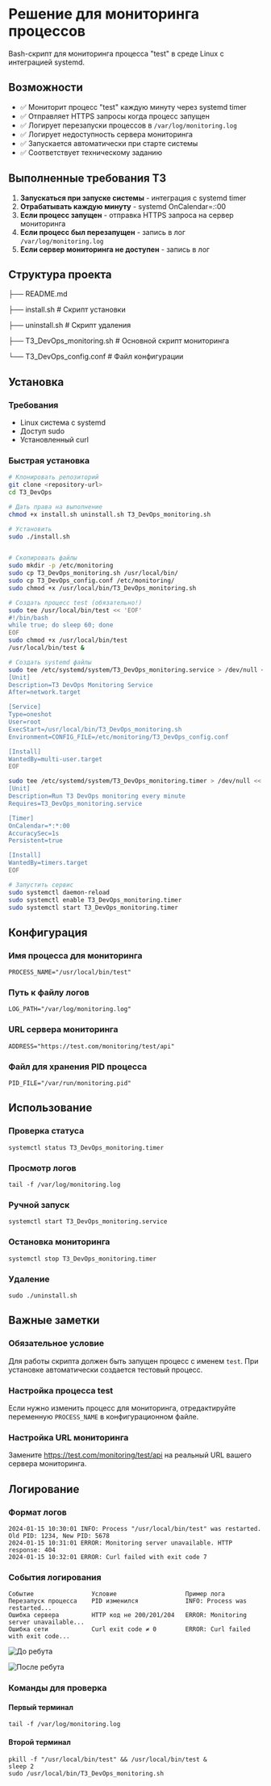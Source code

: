 # Решение для мониторинга процессов

Bash-скрипт для мониторинга процесса "test" в среде Linux с интеграцией systemd.

## Возможности

- ✅ Мониторит процесс "test" каждую минуту через systemd timer
- ✅ Отправляет HTTPS запросы когда процесс запущен
- ✅ Логирует перезапуски процессов в `/var/log/monitoring.log`
- ✅ Логирует недоступность сервера мониторинга
- ✅ Запускается автоматически при старте системы
- ✅ Соответствует техническому заданию

## Выполненные требования ТЗ

1. **Запускаться при запуске системы** - интеграция с systemd timer
2. **Отрабатывать каждую минуту** - systemd OnCalendar=*:*:00
3. **Если процесс запущен** - отправка HTTPS запроса на сервер мониторинга
4. **Если процесс был перезапущен** - запись в лог `/var/log/monitoring.log`
5. **Если сервер мониторинга не доступен** - запись в лог

## Структура проекта

├── README.md

├── install.sh # Скрипт установки

├── uninstall.sh # Скрипт удаления

├── T3_DevOps_monitoring.sh # Основной скрипт мониторинга

└── T3_DevOps_config.conf # Файл конфигурации


## Установка

### Требования
- Linux система с systemd
- Доступ sudo
- Установленный curl

### Быстрая установка

```bash
# Клонировать репозиторий
git clone <repository-url>
cd T3_DevOps

# Дать права на выполнение
chmod +x install.sh uninstall.sh T3_DevOps_monitoring.sh

# Установить
sudo ./install.sh


# Скопировать файлы
sudo mkdir -p /etc/monitoring
sudo cp T3_DevOps_monitoring.sh /usr/local/bin/
sudo cp T3_DevOps_config.conf /etc/monitoring/
sudo chmod +x /usr/local/bin/T3_DevOps_monitoring.sh

# Создать процесс test (обязательно!)
sudo tee /usr/local/bin/test << 'EOF'
#!/bin/bash
while true; do sleep 60; done
EOF
sudo chmod +x /usr/local/bin/test
/usr/local/bin/test &

# Создать systemd файлы
sudo tee /etc/systemd/system/T3_DevOps_monitoring.service > /dev/null << EOF
[Unit]
Description=T3 DevOps Monitoring Service
After=network.target

[Service]
Type=oneshot
User=root
ExecStart=/usr/local/bin/T3_DevOps_monitoring.sh
Environment=CONFIG_FILE=/etc/monitoring/T3_DevOps_config.conf

[Install]
WantedBy=multi-user.target
EOF

sudo tee /etc/systemd/system/T3_DevOps_monitoring.timer > /dev/null << EOF
[Unit]
Description=Run T3 DevOps monitoring every minute
Requires=T3_DevOps_monitoring.service

[Timer]
OnCalendar=*:*:00
AccuracySec=1s
Persistent=true

[Install]
WantedBy=timers.target
EOF

# Запустить сервис
sudo systemctl daemon-reload
sudo systemctl enable T3_DevOps_monitoring.timer
sudo systemctl start T3_DevOps_monitoring.timer
```

## Конфигурация 

### Имя процесса для мониторинга
```PROCESS_NAME="/usr/local/bin/test"```

### Путь к файлу логов
```LOG_PATH="/var/log/monitoring.log"```

### URL сервера мониторинга
```ADDRESS="https://test.com/monitoring/test/api"```

### Файл для хранения PID процесса
```PID_FILE="/var/run/monitoring.pid"```


## Использование
### Проверка статуса
```systemctl status T3_DevOps_monitoring.timer```
### Просмотр логов
```tail -f /var/log/monitoring.log```
### Ручной запуск
```systemctl start T3_DevOps_monitoring.service```
### Остановка мониторинга
```systemctl stop T3_DevOps_monitoring.timer```
### Удаление
```sudo ./uninstall.sh```


## Важные заметки
### Обязательное условие
Для работы скрипта должен быть запущен процесс с именем ```test```. При установке автоматически создается тестовый процесс.

### Настройка процесса test
Если нужно изменить процесс для мониторинга, отредактируйте переменную ```PROCESS_NAME``` в конфигурационном файле.

### Настройка URL мониторинга
Замените https://test.com/monitoring/test/api на реальный URL вашего сервера мониторинга.

## Логирование

### Формат логов

```
2024-01-15 10:30:01 INFO: Process "/usr/local/bin/test" was restarted. Old PID: 1234, New PID: 5678
2024-01-15 10:31:01 ERROR: Monitoring server unavailable. HTTP response: 404
2024-01-15 10:32:01 ERROR: Curl failed with exit code 7
```

### События логирования
```
Событие	               Условие	                 Пример лога
Перезапуск процесса	   PID изменился	         INFO: Process was restarted...
Ошибка сервера	       HTTP код не 200/201/204	 ERROR: Monitoring server unavailable...
Ошибка сети	           Curl exit code ≠ 0	     ERROR: Curl failed with exit code...
```

![До ребута](skreenshots/before_reboot.png)

![После ребута](skreenshots/after_reboot.png)

### Команды для проверка

#### Первый терминал
```tail -f /var/log/monitoring.log```
#### Второй терминал
```
pkill -f "/usr/local/bin/test" && /usr/local/bin/test &
sleep 2
sudo /usr/local/bin/T3_DevOps_monitoring.sh
```